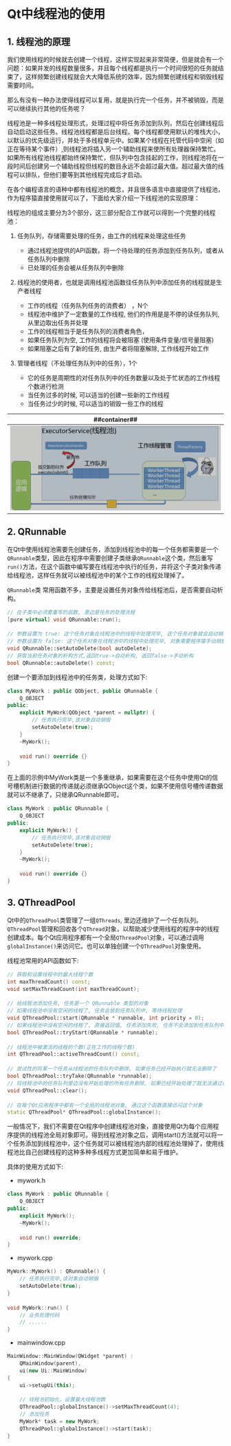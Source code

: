 # Qt中线程池的使用
## 1. 线程池的原理
我们使用线程的时候就去创建一个线程，这样实现起来非常简便，但是就会有一个问题：如果并发的线程数量很多，并且每个线程都是执行一个时间很短的任务就结束了，这样频繁创建线程就会大大降低系统的效率，因为频繁创建线程和销毁线程需要时间。

那么有没有一种办法使得线程可以复用，就是执行完一个任务，并不被销毁，而是可以继续执行其他的任务呢？

线程池是一种多线程处理形式，处理过程中将任务添加到队列，然后在创建线程后自动启动这些任务。线程池线程都是后台线程。每个线程都使用默认的堆栈大小，以默认的优先级运行，并处于多线程单元中。如果某个线程在托管代码中空闲（如正在等待某个事件）,则线程池将插入另一个辅助线程来使所有处理器保持繁忙。如果所有线程池线程都始终保持繁忙，但队列中包含挂起的工作，则线程池将在一段时间后创建另一个辅助线程但线程的数目永远不会超过最大值。超过最大值的线程可以排队，但他们要等到其他线程完成后才启动。

在各个编程语言的语种中都有线程池的概念，并且很多语言中直接提供了线程池，作为程序猿直接使用就可以了，下面给大家介绍一下线程池的实现原理：

线程池的组成主要分为3个部分，这三部分配合工作就可以得到一个完整的线程池：

1. 任务队列，存储需要处理的任务，由工作的线程来处理这些任务
    - 通过线程池提供的API函数，将一个待处理的任务添加到任务队列，或者从任务队列中删除
    - 已处理的任务会被从任务队列中删除

2. 线程池的使用者，也就是调用线程池函数往任务队列中添加任务的线程就是生产者线程
    - 工作的线程（任务队列任务的消费者） ，N个
    - 线程池中维护了一定数量的工作线程, 他们的作用是是不停的读任务队列, 从里边取出任务并处理
    - 工作的线程相当于是任务队列的消费者角色，
    - 如果任务队列为空, 工作的线程将会被阻塞 (使用条件变量/信号量阻塞)
    - 如果阻塞之后有了新的任务, 由生产者将阻塞解除, 工作线程开始工作

3. 管理者线程（不处理任务队列中的任务），1个
    - 它的任务是周期性的对任务队列中的任务数量以及处于忙状态的工作线程个数进行检测
    - 当任务过多的时候, 可以适当的创建一些新的工作线程
    - 当任务过少的时候, 可以适当的销毁一些工作的线程

| ##container## |
|:--:|
|![Clip_2024-10-03_16-16-03.png ##w600##](./Clip_2024-10-03_16-16-03.png)|

## 2. QRunnable
在Qt中使用线程池需要先创建任务，添加到线程池中的每一个任务都需要是一个`QRunnable`类型，因此在程序中需要创建子类继承`QRunnable`这个类，然后重写`run()`方法，在这个函数中编写要在线程池中执行的任务，并将这个子类对象传递给线程池，这样任务就可以被线程池中的某个工作的线程处理掉了。

`QRunnable`类 常用函数不多，主要是设置任务对象传给线程池后，是否需要自动析构。

```C++
// 在子类中必须要重写的函数, 里边是任务的处理流程
[pure virtual] void QRunnable::run();

// 参数设置为 true: 这个任务对象在线程池中的线程中处理完毕, 这个任务对象就会自动销毁
// 参数设置为 false: 这个任务对象在线程池中的线程中处理完毕, 对象需要程序猿手动销毁
void QRunnable::setAutoDelete(bool autoDelete);
// 获取当前任务对象的析构方式,返回true->自动析构, 返回false->手动析构
bool QRunnable::autoDelete() const;
```

创建一个要添加到线程池中的任务类，处理方式如下:

```C++
class MyWork : public QObject, public QRunnable {
    Q_OBJECT
public:
    explicit MyWork(QObject *parent = nullptr) {
        // 任务执行完毕,该对象自动销毁
        setAutoDelete(true);
    }
    ~MyWork();

    void run() override {}
}
```

在上面的示例中MyWork类是一个多重继承，如果需要在这个任务中使用Qt的信号槽机制进行数据的传递就必须继承QObject这个类，如果不使用信号槽传递数据就可以不继承了，只继承QRunnable即可。

```C++
class MyWork : public QRunnable {
    Q_OBJECT
public:
    explicit MyWork() {
        // 任务执行完毕,该对象自动销毁
        setAutoDelete(true);
    }
    ~MyWork();

    void run() override {}
}
```

## 3. QThreadPool
Qt中的`QThreadPool`类管理了一组`QThreads`, 里边还维护了一个任务队列。`QThreadPool`管理和回收各个`QThread`对象，以帮助减少使用线程的程序中的线程创建成本。每个Qt应用程序都有一个全局`QThreadPool`对象，可以通过调用`globalInstance()`来访问它。也可以单独创建一个`QThreadPool`对象使用。

线程池常用的API函数如下:

```C++
// 获取和设置线程中的最大线程个数
int maxThreadCount() const;
void setMaxThreadCount(int maxThreadCount);

// 给线程池添加任务, 任务是一个 QRunnable 类型的对象
// 如果线程池中没有空闲的线程了, 任务会放到任务队列中, 等待线程处理
void QThreadPool::start(QRunnable * runnable, int priority = 0);
// 如果线程池中没有空闲的线程了, 直接返回值, 任务添加失败, 任务不会添加到任务队列中
bool QThreadPool::tryStart(QRunnable * runnable);

// 线程池中被激活的线程的个数(正在工作的线程个数)
int QThreadPool::activeThreadCount() const;

// 尝试性的将某一个任务从线程池的任务队列中删除, 如果任务已经开始执行就无法删除了
bool QThreadPool::tryTake(QRunnable *runnable);
// 将线程池中的任务队列里边没有开始处理的所有任务删除, 如果已经开始处理了就无法通过该函数删除了
void QThreadPool::clear();

// 在每个Qt应用程序中都有一个全局的线程池对象, 通过这个函数直接访问这个对象
static QThreadPool* QThreadPool::globalInstance();
```

一般情况下，我们不需要在Qt程序中创建线程池对象，直接使用Qt为每个应用程序提供的线程池全局对象即可。得到线程池对象之后，调用start()方法就可以将一个任务添加到线程池中，这个任务就可以被线程池内部的线程池处理掉了，使用线程池比自己创建线程的这种多种多线程方式更加简单和易于维护。

具体的使用方式如下:

- mywork.h
```C++
class MyWork : public QRunnable {
    Q_OBJECT
public:
    explicit MyWork();
    ~MyWork();

    void run() override;
}
```

- mywork.cpp
```C++
MyWork::MyWork() : QRunnable() {
    // 任务执行完毕,该对象自动销毁
    setAutoDelete(true);
}

void MyWork::run() {
    // 业务处理代码
    // ......
}
```

- mainwindow.cpp
```C++
MainWindow::MainWindow(QWidget *parent) :
    QMainWindow(parent),
    ui(new Ui::MainWindow)
{
    ui->setupUi(this);

    // 线程池初始化，设置最大线程池数
    QThreadPool::globalInstance()->setMaxThreadCount(4);
    // 添加任务
    MyWork* task = new MyWork;
    QThreadPool::globalInstance()->start(task);    
}
```
